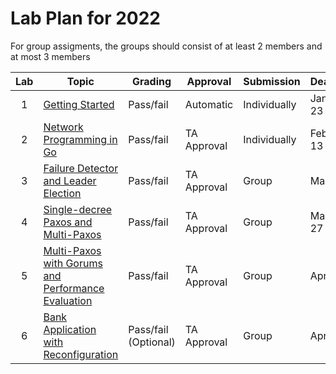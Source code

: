 # Lab Plan for 2022

For group assigments, the groups should consist of at least 2 members and at most 3 members

| Lab | Topic                                                     | Grading          | Approval             | Submission              | Deadline          |
|:---:|-----------------------------------------------------------|------------------|----------------------|-------------------------|-------------------|
| 1 | [Getting Started][1] | Pass/fail | Automatic | Individually | January 23 |
| 2 | [Network Programming in Go][2] | Pass/fail | TA Approval | Individually | February 13 |
| 3 | [Failure Detector and Leader Election][3] | Pass/fail | TA Approval | Group | March 3 |
| 4 | [Single-decree Paxos and Multi-Paxos][4] | Pass/fail | TA Approval | Group | March 27 |
| 5 | [Multi-Paxos with Gorums and Performance Evaluation][5] | Pass/fail | TA Approval | Group | April 17 |
| 6 | [Bank Application with Reconfiguration][6] | Pass/fail (Optional) | TA Approval | Group | April 24 |

[1]: https://github.com/dat520-2023/assignments/tree/main/lab1
[2]: https://github.com/dat520-2023/assignments/tree/main/lab2
[3]: https://github.com/dat520-2023/assignments/tree/main/lab3
[4]: https://github.com/dat520-2023/assignments/tree/main/lab4
[5]: https://github.com/dat520-2023/assignments/tree/main/lab5
[6]: https://github.com/dat520-2023/assignments/tree/main/lab6
